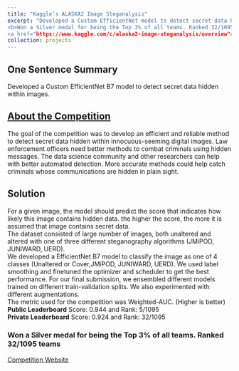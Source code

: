 ```yaml
---
title: "Kaggle’s ALASKA2 Image Steganalysis"
excerpt: "Developed a Custom EfficientNet model to detect secret data hidden within images. 
<b>Won a Silver medal for being the Top 3% of all teams. Ranked 32/1095 teams</b> <br/>
<a href="https://www.kaggle.com/c/alaska2-image-steganalysis/overview">Competition Website</a>"
collection: projects
---
```

## One Sentence Summary
Developed a Custom EfficientNet B7 model to detect secret data hidden within images. 
## [About the Competition](https://www.kaggle.com/c/alaska2-image-steganalysis)
The goal of the competition was to develop an efficient and reliable method to detect secret data hidden within innocuous-seeming digital images.
Law enforcement officers need better methods to combat criminals using hidden messages. The data science community and other researchers can help with better automated detection. More accurate methods could help catch criminals whose communications are hidden in plain sight.
## Solution
For a given image, the model should predict the score that indicates how likely this image contains hidden data. the higher the score, the more it is assumed that image contains secret data.\
The dataset consisted of large number of images, both unaltered and altered with one of three different steganography algorithms (JMiPOD, JUNIWARD, UERD). \
We developed a EfficientNet B7 model to classify the image as one of 4 classes (Unaltered or Cover,JMiPOD, JUNIWARD, UERD). We used label smoothing and finetuned the optimizer and scheduler to get the best performance. For our final submission, we ensembled different models trained on different train-validation splits. We also experimented with different augmentations. \
The metric used for the competition was Weighted-AUC. (Higher is better)\
**Public Leaderboard** Score: 0.944 and Rank: 5/1095 \
**Private Leaderboard** Score: 0.924 and Rank: 32/1095 

### **Won a Silver medal for being the Top 3% of all teams. Ranked 32/1095 teams**
<a href="https://www.kaggle.com/c/alaska2-image-steganalysis/overview">Competition Website</a>
